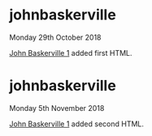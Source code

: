 # johnbaskerville

Monday 29th October 2018

[John Baskerville 1]() added first HTML.

# johnbaskerville

Monday 5th November 2018

[John Baskerville 1]() added second HTML. 